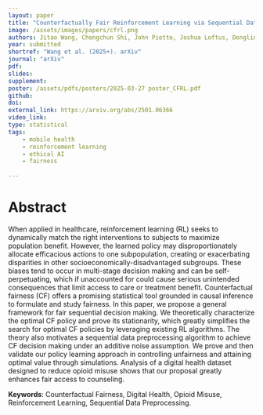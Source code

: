 ```yaml
---
layout: paper
title: "Counterfactually Fair Reinforcement Learning via Sequential Data Preprocessing"
image: /assets/images/papers/cfrl.png
authors: Jitao Wang, Chengchun Shi, John Piette, Joshua Loftus, Donglin Zeng, Zhenke Wu
year: submitted
shortref: "Wang et al. (2025+). arXiv"
journal: "arXiv"
pdf:
slides:
supplement:
poster: /assets/pdfs/posters/2025-03-27 poster_CFRL.pdf
github:
doi:
external_link: https://arxiv.org/abs/2501.06366
video_link: 
type: statistical
tags:
    - mobile health
    - reinforcement learning
    - ethical AI
    - fairness
 
---
```


# Abstract

When applied in healthcare, reinforcement learning (RL) seeks to dynamically match the right interventions to subjects to maximize population benefit. However, the learned policy may disproportionately allocate efficacious actions to one subpopulation, creating or exacerbating disparities in other socioeconomically-disadvantaged subgroups. These biases tend to occur in multi-stage decision making and can be self-perpetuating, which if unaccounted for could cause serious unintended consequences that limit access to care or treatment benefit. Counterfactual fairness (CF) offers a promising statistical tool grounded in causal inference to formulate and study fairness. In this paper, we propose a general framework for fair sequential decision making. We theoretically characterize the optimal CF policy and prove its stationarity, which greatly simplifies the search for optimal CF policies by leveraging existing RL algorithms. The theory also motivates a sequential data preprocessing algorithm to achieve CF decision making under an additive noise assumption. We prove and then validate our policy learning approach in controlling unfairness and attaining optimal value through simulations. Analysis of a digital health dataset designed to reduce opioid misuse shows that our proposal greatly enhances fair access to counseling.

**Keywords**: Counterfactual Fairness, Digital Health, Opioid Misuse, Reinforcement Learning, Sequential Data Preprocessing.